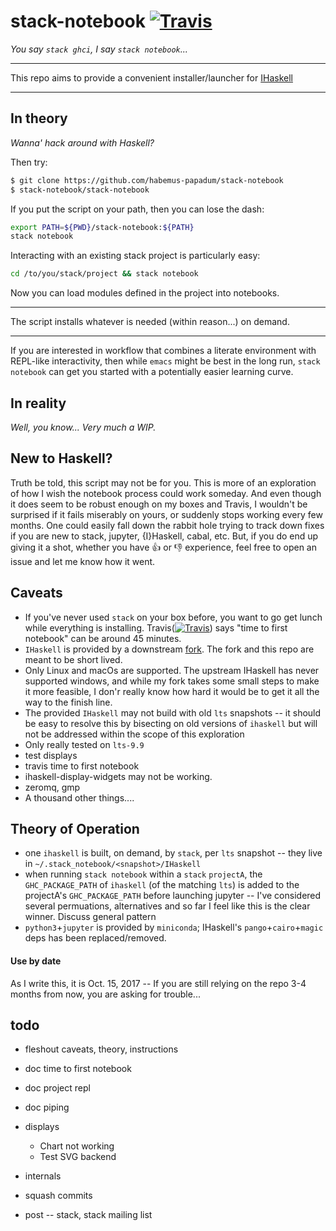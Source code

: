 # stack-notebook [![Travis](https://travis-ci.org/habemus-papadum/stack-notebook.svg?branch=master)](https://travis-ci.org/habemus-papadum/stack-notebook)
_You say `stack ghci`, I say `stack notebook`..._

---------------

This repo aims to provide a convenient installer/launcher for [IHaskell](https://github.com/gibiansky/IHaskell)

------------------

## In theory 
_Wanna' hack around with Haskell?_

Then try:
```bash
$ git clone https://github.com/habemus-papadum/stack-notebook
$ stack-notebook/stack-notebook
```
If you put the script on your path, then you can lose the dash: 
```bash
export PATH=${PWD}/stack-notebook:${PATH}
stack notebook
```
Interacting with an existing stack project is particularly easy:
```bash
cd /to/you/stack/project && stack notebook
```
Now you can load modules defined in the project into notebooks. 

----------------

The script installs whatever is needed (within reason...) on demand.  

----------------

If you are interested in workflow that combines a literate environment with
REPL-like interactivity, then while `emacs` might be best in the long run, `stack notebook`
can get you started with a potentially easier learning curve. 

## In reality 
_Well, you know... Very much a WIP._

## New to Haskell?
Truth be told, this script may not be for you. This is more of an exploration of how I wish the notebook process could work someday.  And even though it does seem to be robust enough on my boxes and Travis, I wouldn't be surprised if it fails miserably on yours, or suddenly stops working every few months.  One could easily fall down the rabbit hole trying to track down fixes if you are new to stack, jupyter, {I}Haskell, cabal, etc.  But, if you do end up giving it a shot, whether you have :+1: or :-1: experience, feel free to open an issue and let me know how it went. 

## Caveats
* If you've never used `stack` on your box before, you want to go get lunch while everything is installing. Travis([![Travis](https://travis-ci.org/habemus-papadum/stack-notebook.svg?branch=master)](https://travis-ci.org/habemus-papadum/stack-notebook)) says "time to first notebook" can be around 45 minutes. 
* `IHaskell` is provided by a downstream [fork](https://github.com/habemus-papadum/IHaskell).  The fork and this repo are meant
  to be short lived.
* Only Linux and macOs are supported.  The upstream IHaskell has never supported windows, and while my fork takes some
  small steps to make it more feasible, I don'r really know how hard it would be to get it all the way to the finish line.  
* The provided `IHaskell` may not build with old `lts` snapshots -- it should be
  easy to resolve this by bisecting on old versions of `ihaskell` but
  will not be addressed within the scope of this exploration
* Only really tested on `lts-9.9`
* test displays
* travis time to first notebook
* ihaskell-display-widgets may not be working.
* zeromq, gmp  
* A thousand other things....


## Theory of Operation
* one `ihaskell` is built, on demand, by `stack`, per `lts` snapshot -- they live in
 `~/.stack_notebook/<snapshot>/IHaskell`
* when running `stack notebook` within a `stack` `projectA`,
  the `GHC_PACKAGE_PATH` of `ihaskell` (of the matching `lts`) is added to the projectA's `GHC_PACKAGE_PATH` before launching jupyter -- I've considered several permuations, alternatives and so far I feel like this is the clear winner.  Discuss general pattern 
* `python3`+`jupyter` is provided by `miniconda`; IHaskell's `pango`+`cairo`+`magic` deps 
  has been replaced/removed.  


#### Use by date
As I write this, it is Oct. 15, 2017 -- If you are still relying on the repo 3-4 months from now,
you are asking for trouble...

## todo 

* fleshout caveats, theory, instructions
* doc time to first notebook
* doc project repl
* doc piping

* displays 
  * Chart not working
  * Test SVG backend
* internals

* squash commits
* post -- stack, stack mailing list  

